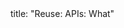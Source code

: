 <frontmatter>
title: "Reuse: APIs: What"
</frontmatter>

<include src="navbar.md" boilerplate />

<include src="unit-inPage-asFlat.md" boilerplate />